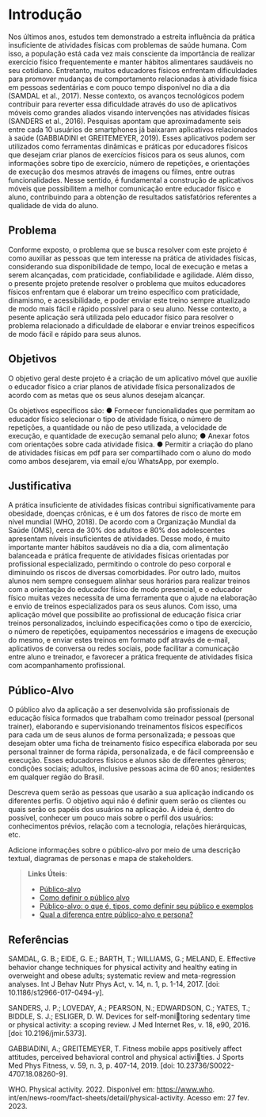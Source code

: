 # Introdução

 Nos últimos anos, estudos tem demonstrado a estreita influência da prática insuficiente de atividades físicas com problemas de saúde humana. Com isso, a população está cada vez mais consciente da importância de realizar exercício físico frequentemente e manter hábitos alimentares saudáveis no seu cotidiano. Entretanto, muitos educadores físicos enfrentam dificuldades para promover mudanças de comportamento relacionadas à atividade física em pessoas sedentárias e com pouco tempo disponível no dia a dia (SAMDAL et al., 2017). Nesse contexto, os avanços tecnológicos podem contribuir para reverter essa dificuldade através do uso de aplicativos móveis como grandes aliados visando intervenções nas atividades físicas (SANDERS et al., 2016). Pesquisas apontam que aproximadamente seis entre cada 10 usuários de smartphones já baixaram aplicativos relacionados à saúde (GABBIADINI et GREITEMEYER, 2019). 
 Esses aplicativos podem ser utilizados como ferramentas dinâmicas e práticas por educadores físicos que desejam criar planos de exercícios físicos para os seus alunos, com informações sobre tipo de exercício, número de repetições, e orientações de execução dos mesmos através de imagens ou filmes, entre outras funcionalidades. Nesse sentido, é fundamental a construção de aplicativos móveis que possibilitem a melhor comunicação entre educador físico e aluno, contribuindo para a obtenção de resultados satisfatórios referentes a qualidade de vida do aluno.

## Problema

Conforme exposto, o problema que se busca resolver com este projeto é como auxiliar as pessoas que tem interesse na prática de atividades físicas, considerando sua disponibilidade de tempo, local de execução e metas a serem alcançadas, com praticidade, confiabilidade e agilidade. Além disso, o presente projeto pretende resolver o problema que muitos educadores físicos enfrentam que é elaborar um treino específico com praticidade, dinamismo, e acessibilidade, e poder enviar este treino sempre atualizado de modo mais fácil e rápido possível para o seu aluno.
Nesse contexto, a pesente aplicação será utilizada pelo educador físico para resolver o problema relacionado a dificuldade de elaborar e enviar treinos específicos de modo fácil e rápido para seus alunos.

## Objetivos

O objetivo geral deste projeto é a criação de um aplicativo móvel que auxilie o educador físico a criar planos de atividade física personalizados de acordo com as metas que os seus alunos desejam alcançar.  

Os objetivos específicos são:
●	Fornecer funcionalidades que permitam ao educador físico selecionar o tipo de atividade física, o número de repetições, a quantidade ou não de peso utilizada, a velocidade de execução, e quantidade de execução semanal pelo aluno; 
●	Anexar fotos com orientações sobre cada atividade física.
●	Permitir a criação do plano de atividades físicas em pdf para ser compartilhado com o aluno do modo como ambos desejarem, via email e/ou WhatsApp, por exemplo.
 
## Justificativa

A prática insuficiente de atividades físicas contribui significativamente para obesidade, doenças crônicas, e é um dos fatores de risco de morte em nível mundial (WHO, 2018). De acordo com a Organização Mundial da Saúde (OMS), cerca de 30% dos adultos e 80% dos adolescentes apresentam níveis insuficientes de atividades. Desse modo, é muito importante manter hábitos saudáveis no dia a dia, com alimentação balanceada e prática frequente de atividades físicas orientadas por profissional especializado, permitindo o controle do peso corporal e diminuindo os riscos de diversas comorbidades. 
Por outro lado, muitos alunos nem sempre conseguem alinhar seus horários para realizar treinos com a orientação do educador físico de modo presencial, e o educador físico muitas vezes necessita de uma ferramenta que o ajude na elaboração e envio de treinos especializados para os seus alunos. Com isso, uma aplicação móvel que possibilite ao profissional de educação física criar treinos personalizados, incluindo especificações como o tipo de exercício, o número de repetições, equipamentos necessários e imagens de execução do mesmo, e enviar estes treinos em formato pdf através de e-mail, aplicativos de conversa ou redes sociais, pode facilitar a comunicação entre aluno e treinador, e favorecer a prática frequente de atividades física com acompanhamento profissional. 

## Público-Alvo

O público alvo da aplicação a ser desenvolvida são profissionais de educação física formados que trabalham como treinador pessoal (personal trainer), elaborando e supervisionando treinamentos físicos específicos para cada um de seus alunos de forma personalizada; e pessoas que desejam obter uma ficha de treinamento físico específica elaborada por seu personal trainner de forma rápida, personalizada, e de fácil compreensão e execução. Esses educadores físicos e alunos são de diferentes gêneros; condições sociais; adultos, inclusive pessoas acima de 60 anos; residentes em qualquer região do Brasil.

Descreva quem serão as pessoas que usarão a sua aplicação indicando os diferentes perfis. O objetivo aqui não é definir quem serão os clientes ou quais serão os papéis dos usuários na aplicação. A ideia é, dentro do possível, conhecer um pouco mais sobre o perfil dos usuários: conhecimentos prévios, relação com a tecnologia, relações
hierárquicas, etc.

Adicione informações sobre o público-alvo por meio de uma descrição textual, diagramas de personas e mapa de stakeholders.

> **Links Úteis**:
> - [Público-alvo](https://blog.hotmart.com/pt-br/publico-alvo/)
> - [Como definir o público alvo](https://exame.com/pme/5-dicas-essenciais-para-definir-o-publico-alvo-do-seu-negocio/)
> - [Público-alvo: o que é, tipos, como definir seu público e exemplos](https://klickpages.com.br/blog/publico-alvo-o-que-e/)
> - [Qual a diferença entre público-alvo e persona?](https://rockcontent.com/blog/diferenca-publico-alvo-e-persona/)

## Referências

SAMDAL, G. B.; EIDE, G. E.; BARTH, T.; WILLIAMS, G.; MELAND, E. Effective behavior change techniques for physical activity and healthy eating in overweight and obese adults; systematic review and meta-regression analyses. Int J Behav Nutr Phys Act, v. 14, n. 1, p. 1-14, 2017. [doi: 10.1186/s12966-017-0494-y].

SANDERS, J. P.; LOVEDAY, A.; PEARSON, N.; EDWARDSON, C.; YATES, T.; BIDDLE, S. J.; ESLIGER, D. W. Devices for self-monitoring sedentary time or physical activity: a scoping review. J Med Internet Res, v. 18, e90, 2016.[doi: 10.2196/jmir.5373].

GABBIADINI, A.; GREITEMEYER, T. Fitness mobile apps positively affect attitudes, perceived behavioral control and physical activities. J Sports Med Phys Fitness, v. 59, n. 3, p. 407-14, 2019. [doi: 10.23736/S0022-4707.18.08260-9].

WHO. Physical activity. 2022. Disponível em: https://www.who. int/en/news-room/fact-sheets/detail/physical-activity. Acesso em: 27 fev. 2023.
